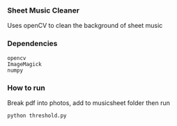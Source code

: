 ### Sheet Music Cleaner

Uses openCV to clean the background of sheet music

### Dependencies

```
opencv
ImageMagick
numpy
```

### How to run

Break pdf into photos, add to musicsheet folder then run

```
python threshold.py
```


